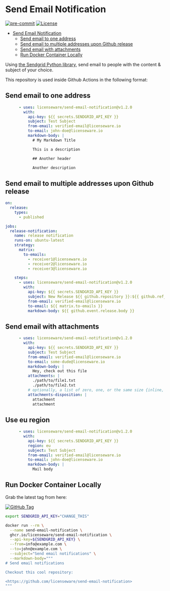 # Send Email Notification

[![pre-commit](https://img.shields.io/badge/pre--commit-enabled-brightgreen?logo=pre-commit&logoColor=white)](./.pre-commit-config.yaml)
[![License](https://img.shields.io/github/license/licenseware/send-email-notification)](./LICENSE)

<!-- START doctoc generated TOC please keep comment here to allow auto update -->
<!-- DON'T EDIT THIS SECTION, INSTEAD RE-RUN doctoc TO UPDATE -->

- [Send Email Notification](#send-email-notification)
  - [Send email to one address](#send-email-to-one-address)
  - [Send email to multiple addresses upon Github release](#send-email-to-multiple-addresses-upon-github-release)
  - [Send email with attachments](#send-email-with-attachments)
  - [Run Docker Container Locally](#run-docker-container-locally)

<!-- END doctoc generated TOC please keep comment here to allow auto update -->

Using [the Sendgrid Python library](https://pypi.org/project/sendgrid/), send
email to people with the content & subject of your choice.

This repository is used inside Github Actions in the following format:

## Send email to one address

```yaml
      - uses: licenseware/send-email-notification@v1.2.0
        with:
          api-key: ${{ secrets.SENDGRID_API_KEY }}
          subject: Test Subject
          from-email: verified-email@licenseware.io
          to-email: john-doe@licenseware.io
          markdown-body: |
            # My Markdown Title

            This is a description

            ## Another header

            Another description
```

## Send email to multiple addresses upon Github release

```yaml
on:
  release:
    types:
      - published

jobs:
  release-notification:
    name: release notification
    runs-on: ubuntu-latest
    strategy:
      matrix:
        to-emails:
          - receiver1@licenseware.io
          - receiver2@licenseware.io
          - receiver3@licenseware.io

    steps:
      - uses: licenseware/send-email-notification@v1.2.0
        with:
          api-key: ${{ secrets.SENDGRID_API_KEY }}
          subject: New Release ${{ github.repository }}:${{ github.ref_name }}
          from-email: verified-email@licenseware.io
          to-email: ${{ matrix.to-emails }}
          markdown-body: ${{ github.event.release.body }}

```

## Send email with attachments

```yaml
      - uses: licenseware/send-email-notification@v1.2.0
        with:
          api-key: ${{ secrets.SENDGRID_API_KEY }}
          subject: Test Subject
          from-email: verified-email@licenseware.io
          to-email: some-dude@licenseware.io
          markdown-body: |
            Hey, check out this file
          attachments: |
            ./path/to/file1.txt
            ./path/to/file2.txt
          # optionally, a list of zero, one, or the same size {inline, attachment}
          attachments-disposition: |
            attachment
            attachment
```

## Use eu region

```yaml
      - uses: licenseware/send-email-notification@v1.2.0
        with:
          api-key: ${{ secrets.SENDGRID_API_KEY }}
          region: eu
          subject: Test Subject
          from-email: verified-email@licenseware.io
          to-email: john-doe@licenseware.io
          markdown-body: |
            Mail body
```

## Run Docker Container Locally

Grab the latest tag from here:

[![GitHub Tag](https://img.shields.io/github/v/tag/licenseware/send-email-notification?sort=semver&style=plastic&label=latest%20tag&color=light-green)](https://github.com/licenseware/send-email-notification/pkgs/container/send-email-notification)

```bash
export SENDGRID_API_KEY="CHANGE_THIS"

docker run --rm \
  --name send-email-notification \
  ghcr.io/licenseware/send-email-notification \
  --api-key=${SENDGRID_API_KEY} \
  --from=info@example.com \
  --to=john@example.com \
  --subject="Send email notifications" \
  --markdown-body="""
# Send email notifications

Checkout this cool repository:

<https://github.com/licenseware/send-email-notification>
"""
```
